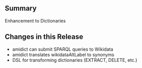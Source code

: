 ## Summary

Enhancement to Dictionaries 

## Changes in this Release
- amidict can submit SPARQL queries to Wikidata
- amidict translates wikidataAltLabel to synonyms
- DSL for transforming dictionaries (EXTRACT, DELETE, etc.)

